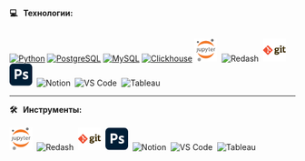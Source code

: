
  <summary><b>💻 &nbsp;&nbsp;Технологии:&nbsp;</b></summary>
  <br/> 
<div>
<p align="left">
<a href="https://www.python.org/" target="_blank" rel="noreferrer"><img src="https://raw.githubusercontent.com/danielcranney/readme-generator/main/public/icons/skills/python-colored.svg" width="36" height="36" title="Python" alt="Python" /></a>
<a href="https://www.postgresql.org/" target="_blank" rel="noreferrer"><img src="https://raw.githubusercontent.com/danielcranney/readme-generator/main/public/icons/skills/postgresql-colored.svg" width="36" height="36" alt="PostgreSQL" /></a>
<a href="https://www.mysql.com/" target="_blank" rel="noreferrer"><img src="https://raw.githubusercontent.com/danielcranney/readme-generator/main/public/icons/skills/mysql-colored.svg" width="36" height="36" alt="MySQL" /></a>
  <a href="https://www.mysql.com/" target="_blank" rel="noreferrer"><img src="https://clickhouse.com/images/media/ch_logo_blk_md_vert.svg" width="40" height="60" alt="Clickhouse" /></a>
  <img src="https://raw.githubusercontent.com/github/explore/master/topics/jupyter-notebook/jupyter-notebook.png" title="Jupyter Notebook" alt="Jupyter" width="40" height="40"/>&nbsp;
  <img src="https://redash.io/assets/images/elements/redash-logo.svg" title="Redash" alt="Redash" width="40" height="40"/>&nbsp;
  <img src="https://raw.githubusercontent.com/github/explore/master/topics/git/git.png" title="Git" alt="Git" width="40" height="40"/>&nbsp;
  <img src="https://github.com/devicons/devicon/blob/master/icons/photoshop/photoshop-plain.svg" title="photoshop" alt="photoshop" width="40" height="40"/>&nbsp;
  <img src="https://upload.wikimedia.org/wikipedia/commons/e/e9/Notion-logo.svg" title="Notion" alt="Notion" width="40" height="40"/>&nbsp;
  <img src="https://img.icons8.com/fluent/48/000000/visual-studio-code-2019.png" title="VS Code" alt="VS Code" width="40" height="40"/>&nbsp;
  <img src="https://upload.wikimedia.org/wikipedia/ru/0/06/Tableau_logo.svg" title="Tableau" alt="Tableau" width="80" height="50"/>&nbsp;
  </p>
</div>  


---


  <summary><b> 🛠 &nbsp;&nbsp;Инструменты:&nbsp;</b></summary>
  <br/> 
<div>
  <img src="https://raw.githubusercontent.com/github/explore/master/topics/jupyter-notebook/jupyter-notebook.png" title="Jupyter Notebook" alt="Jupyter" width="40" height="40"/>&nbsp;
  <img src="https://redash.io/assets/images/elements/redash-logo.svg" title="Redash" alt="Redash" width="40" height="40"/>&nbsp;
  <img src="https://raw.githubusercontent.com/github/explore/master/topics/git/git.png" title="Git" alt="Git" width="40" height="40"/>&nbsp;
  <img src="https://github.com/devicons/devicon/blob/master/icons/photoshop/photoshop-plain.svg" title="photoshop" alt="photoshop" width="40" height="40"/>&nbsp;
  <img src="https://upload.wikimedia.org/wikipedia/commons/e/e9/Notion-logo.svg" title="Notion" alt="Notion" width="40" height="40"/>&nbsp;
  <img src="https://img.icons8.com/fluent/48/000000/visual-studio-code-2019.png" title="VS Code" alt="VS Code" width="40" height="40"/>&nbsp;
  <img src="https://upload.wikimedia.org/wikipedia/ru/0/06/Tableau_logo.svg" title="Tableau" alt="Tableau" width="80" height="50"/>&nbsp;
</div>
</details>
